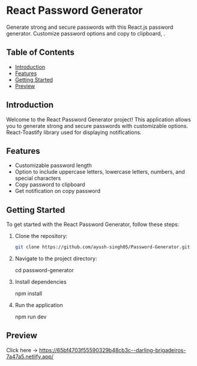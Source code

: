 # React Password Generator

Generate strong and secure passwords with this React.js password generator. Customize password options and copy to clipboard, .

## Table of Contents

- [Introduction](#introduction)
- [Features](#features)
- [Getting Started](#getting-started)
- [Preview](#preview)


## Introduction

Welcome to the React Password Generator project! This application allows you to generate strong and secure passwords with customizable options. React-Toastify library used for displaying notifications.

## Features

- Customizable password length
- Option to include uppercase letters, lowercase letters, numbers, and special characters
- Copy password to clipboard
- Get notification on copy password

## Getting Started

To get started with the React Password Generator, follow these steps:

1. Clone the repository:

   ```bash
   git clone https://github.com/ayush-singh05/Password-Generator.git

2. Navigate to the project directory:

   cd password-generator   

4. Install dependencies

   npm install
    
6. Run the application

   npm run dev

## Preview

Click here -> https://65bf4703f55590329b48cb3c--darling-brigadeiros-7a47a5.netlify.app/
